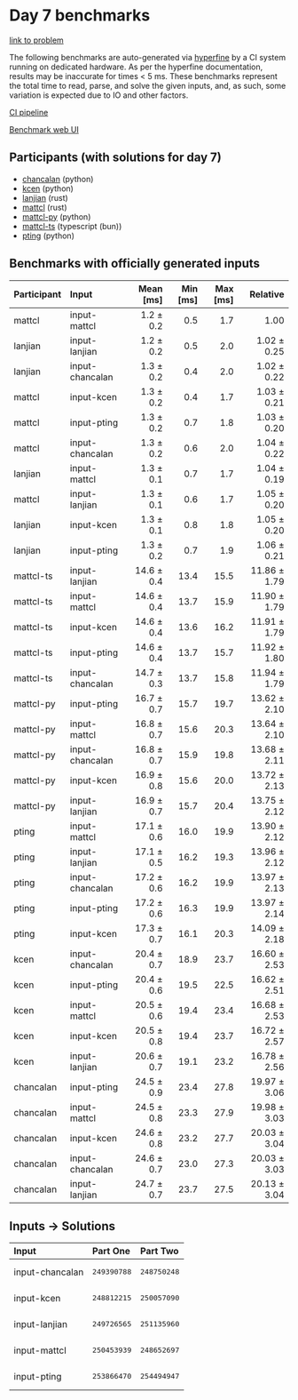 # Day 7 benchmarks

[link to problem](https://adventofcode.com/2023/day/7)

The following benchmarks are auto-generated via
[hyperfine](https://github.com/sharkdp/hyperfine) by a CI system running on
dedicated hardware. As per the hyperfine documentation, results may be
inaccurate for times < 5 ms. These benchmarks represent the total time to read,
parse, and solve the given inputs, and, as such, some variation is expected due
to IO and other factors.

[CI pipeline](http://ci.papercode.net:8080/teams/main/pipelines/aoc2023)

[Benchmark web UI](https://aoc.ancalagon.black)


## Participants (with solutions for day 7)

- [chancalan](https://github.com/chancalan/aoc2023) (python)
- [kcen](https://github.com/kcen/aoc2023) (python)
- [lanjian](https://github.com/lanjian/aoc-2023) (rust)
- [mattcl](https://github.com/mattcl/aoc2023) (rust)
- [mattcl-py](https://github.com/mattcl/aoc2023-py) (python)
- [mattcl-ts](https://github.com/mattcl/aoc2023-js) (typescript (bun))
- [pting](https://github.com/pting/aoc2023) (python)


## Benchmarks with officially generated inputs

| Participant | Input | Mean [ms] | Min [ms] | Max [ms] | Relative |
|:---|:---|---:|---:|---:|---:|
| mattcl | input-mattcl | 1.2 ± 0.2 | 0.5 | 1.7 | 1.00 |
| lanjian | input-lanjian | 1.2 ± 0.2 | 0.5 | 2.0 | 1.02 ± 0.25 |
| lanjian | input-chancalan | 1.3 ± 0.2 | 0.4 | 2.0 | 1.02 ± 0.22 |
| mattcl | input-kcen | 1.3 ± 0.2 | 0.4 | 1.7 | 1.03 ± 0.21 |
| mattcl | input-pting | 1.3 ± 0.2 | 0.7 | 1.8 | 1.03 ± 0.20 |
| mattcl | input-chancalan | 1.3 ± 0.2 | 0.6 | 2.0 | 1.04 ± 0.22 |
| lanjian | input-mattcl | 1.3 ± 0.1 | 0.7 | 1.7 | 1.04 ± 0.19 |
| mattcl | input-lanjian | 1.3 ± 0.1 | 0.6 | 1.7 | 1.05 ± 0.20 |
| lanjian | input-kcen | 1.3 ± 0.1 | 0.8 | 1.8 | 1.05 ± 0.20 |
| lanjian | input-pting | 1.3 ± 0.2 | 0.7 | 1.9 | 1.06 ± 0.21 |
| mattcl-ts | input-lanjian | 14.6 ± 0.4 | 13.4 | 15.5 | 11.86 ± 1.79 |
| mattcl-ts | input-mattcl | 14.6 ± 0.4 | 13.7 | 15.9 | 11.90 ± 1.79 |
| mattcl-ts | input-kcen | 14.6 ± 0.4 | 13.6 | 16.2 | 11.91 ± 1.79 |
| mattcl-ts | input-pting | 14.6 ± 0.4 | 13.7 | 15.7 | 11.92 ± 1.80 |
| mattcl-ts | input-chancalan | 14.7 ± 0.3 | 13.7 | 15.8 | 11.94 ± 1.79 |
| mattcl-py | input-pting | 16.7 ± 0.7 | 15.7 | 19.7 | 13.62 ± 2.10 |
| mattcl-py | input-mattcl | 16.8 ± 0.7 | 15.6 | 20.3 | 13.64 ± 2.10 |
| mattcl-py | input-chancalan | 16.8 ± 0.7 | 15.9 | 19.8 | 13.68 ± 2.11 |
| mattcl-py | input-kcen | 16.9 ± 0.8 | 15.6 | 20.0 | 13.72 ± 2.13 |
| mattcl-py | input-lanjian | 16.9 ± 0.7 | 15.7 | 20.4 | 13.75 ± 2.12 |
| pting | input-mattcl | 17.1 ± 0.6 | 16.0 | 19.9 | 13.90 ± 2.12 |
| pting | input-lanjian | 17.1 ± 0.5 | 16.2 | 19.3 | 13.96 ± 2.12 |
| pting | input-chancalan | 17.2 ± 0.6 | 16.2 | 19.9 | 13.97 ± 2.13 |
| pting | input-pting | 17.2 ± 0.6 | 16.3 | 19.9 | 13.97 ± 2.14 |
| pting | input-kcen | 17.3 ± 0.7 | 16.1 | 20.3 | 14.09 ± 2.18 |
| kcen | input-chancalan | 20.4 ± 0.7 | 18.9 | 23.7 | 16.60 ± 2.53 |
| kcen | input-pting | 20.4 ± 0.6 | 19.5 | 22.5 | 16.62 ± 2.51 |
| kcen | input-mattcl | 20.5 ± 0.6 | 19.4 | 23.4 | 16.68 ± 2.53 |
| kcen | input-kcen | 20.5 ± 0.8 | 19.4 | 23.7 | 16.72 ± 2.57 |
| kcen | input-lanjian | 20.6 ± 0.7 | 19.1 | 23.2 | 16.78 ± 2.56 |
| chancalan | input-pting | 24.5 ± 0.9 | 23.4 | 27.8 | 19.97 ± 3.06 |
| chancalan | input-mattcl | 24.5 ± 0.8 | 23.3 | 27.9 | 19.98 ± 3.03 |
| chancalan | input-kcen | 24.6 ± 0.8 | 23.2 | 27.7 | 20.03 ± 3.04 |
| chancalan | input-chancalan | 24.6 ± 0.7 | 23.0 | 27.3 | 20.03 ± 3.03 |
| chancalan | input-lanjian | 24.7 ± 0.7 | 23.7 | 27.5 | 20.13 ± 3.04 |


## Inputs -> Solutions

| Input | Part One | Part Two |
|:---|:---|:---|
|input-chancalan|<pre>249390788</pre>|<pre>248750248</pre>|
|input-kcen|<pre>248812215</pre>|<pre>250057090</pre>|
|input-lanjian|<pre>249726565</pre>|<pre>251135960</pre>|
|input-mattcl|<pre>250453939</pre>|<pre>248652697</pre>|
|input-pting|<pre>253866470</pre>|<pre>254494947</pre>|